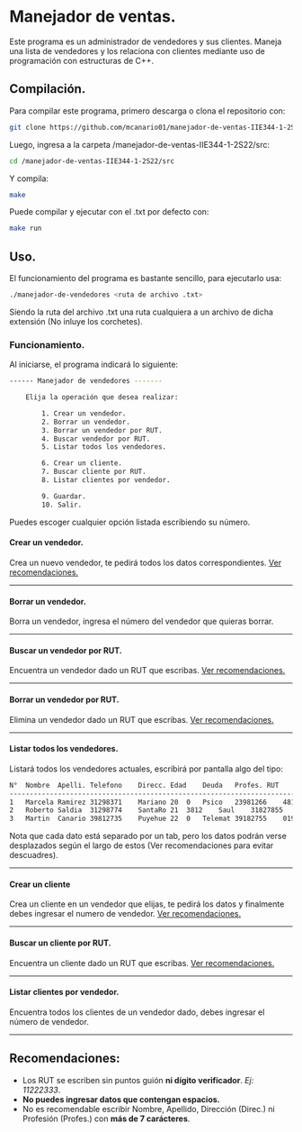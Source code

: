 # Manejador de ventas.
Este programa es un administrador de vendedores y sus clientes. Maneja una lista de vendedores y los relaciona con clientes mediante uso de programación con estructuras de C++.

## Compilación.
Para compilar este programa, primero descarga o clona el repositorio con:
```bash
git clone https://github.com/mcanario01/manejador-de-ventas-IIE344-1-2S22
```
Luego, ingresa a la carpeta /manejador-de-ventas-IIE344-1-2S22/src:
```bash
cd /manejador-de-ventas-IIE344-1-2S22/src
```
Y compila:
```bash
make
```
Puede compilar y ejecutar con el .txt por defecto con:
```bash
make run
```

## Uso.
El funcionamiento del programa es bastante sencillo, para ejecutarlo usa:
```bash
./manejador-de-vendedores <ruta de archivo .txt>
```
Siendo la ruta del archivo .txt una ruta cualquiera a un archivo de dicha extensión (No inluye los corchetes).

### Funcionamiento.
Al iniciarse, el programa indicará lo siguiente:
```bash
------ Manejador de vendedores -------

	Elija la operación que desea realizar:

		1. Crear un vendedor.
		2. Borrar un vendedor.
		3. Borrar un vendedor por RUT.
		4. Buscar vendedor por RUT.
		5. Listar todos los vendedores.

		6. Crear un cliente.
		7. Buscar cliente por RUT.
		8. Listar clientes por vendedor.

		9. Guardar.
		10. Salir.
```
Puedes escoger cualquier opción listada escribiendo su número.

#### Crear un vendedor.
Crea un nuevo vendedor, te pedirá todos los datos correspondientes. [Ver recomendaciones.](https://github.com/mcanario01/manejador-de-ventas-IIE344-1-2S22#recomendaciones)
***
#### Borrar un vendedor.
Borra un vendedor, ingresa el número del vendedor que quieras borrar. 
***
#### Buscar un vendedor por RUT.
Encuentra un vendedor dado un RUT que escribas. [Ver recomendaciones.](https://github.com/mcanario01/manejador-de-ventas-IIE344-1-2S22#recomendaciones)
***
#### Borrar un vendedor por RUT.
Elimina un vendedor dado un RUT que escribas. [Ver recomendaciones.](https://github.com/mcanario01/manejador-de-ventas-IIE344-1-2S22#recomendaciones)
***
#### Listar todos los vendedores.
Listará todos los vendedores actuales, escribirá por pantalla algo del tipo:
```bash
N°	Nombre	Apelli.	Telefono	Direcc. Edad	Deuda	Profes.	RUT		Cuenta
-------------------------------------------------------------------------------------------
1	Marcela	Ramirez	31298371	Mariano	20	0	Psico	23981266	481020
2	Roberto	Saldia	31298774	SantaRo	21	3812	Saul	31827855	319820
3	Martin	Canario	39812735	Puyehue	22	0	Telemat	39182755	019289
```
Nota que cada dato está separado por un tab, pero los datos podrán verse desplazados según el largo de estos (Ver recomendaciones para evitar descuadres).
***
#### Crear un cliente
Crea un cliente en un vendedor que elijas, te pedirá los datos y finalmente debes ingresar el numero de vendedor. [Ver recomendaciones.](https://github.com/mcanario01/manejador-de-ventas-IIE344-1-2S22#recomendaciones)
***
#### Buscar un cliente por RUT.
Encuentra un cliente dado un RUT que escribas. [Ver recomendaciones.](https://github.com/mcanario01/manejador-de-ventas-IIE344-1-2S22#recomendaciones)
***
#### Listar clientes por vendedor.
Encuentra todos los clientes de un vendedor dado, debes ingresar el número de vendedor.
***
## Recomendaciones: 
* Los RUT se escriben sin puntos guión **ni dígito verificador**. *Ej: 11222333*.
* **No puedes ingresar datos que contengan espacios.**
* No es recomendable escribir Nombre, Apellido, Dirección (Direc.) ni Profesión (Profes.) con **más de 7 carácteres**.